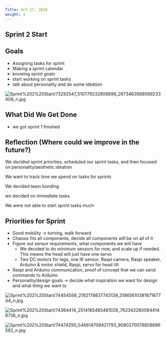 ```yaml
---
Title: Oct 27, 2019
weight: 3
---
```

<!--more-->
## Sprint 2 Start

## Goals

- Assigning tasks for sprint
- Making a sprint calendar
- knowing sprint goals
- start working on sprint tasks
- talk about personality and do some ideation

![Sprint%202%20Start/73292547_510779232806896_2673463588089233408_n.jpg](73292547_510779232806896_2673463588089233408_n.jpg)

## What Did We Get Done

- we got sprint 1 finished

## Reflection (Where could we improve in the future?)

We decided sprint priorities, scheduled our sprint tasks, and then focused on personality/aesthetic ideation

We want to track time we spend on tasks for sprints

We decided team bonding

we decided on immediate tasks

We were not able to start sprint tasks much

## Priorities for Sprint

- Good mobility → turning, walk forward
- Chassis fits all components, decide all components will be on all of it
- Figure out sensor requirements, what components we will have
    - We decided to do minimum sensors for now, and scale up if needed. This means the head will just have one servo
    - Two DC motors for legs, one IR sensor, Raspi camera, Raspi speaker, Arduino & motor shield, Raspi, servo for head tilt
- Raspi and Arduino communication, proof of concept that we can send commands to Arduino
- Personality/design goals → decide what inspiration we want for design and what thing we want to

![Sprint%202%20Start/74454558_2192178837743139_3196561038187167744_n.jpg](74454558_2192178837743139_3196561038187167744_n.jpg)

![Sprint%202%20Start/74364414_2514185485481028_7623422600844148736_n.jpg](74364414_2514185485481028_7623422600844148736_n.jpg)

![Sprint%202%20Start/74474290_546614709421793_9080270078808686592_n.jpg](74474290_546614709421793_9080270078808686592_n.jpg)